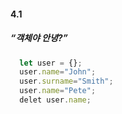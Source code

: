 #### 4.1
##### “객체야 안녕?”
```javascript
  let user = {};
  user.name="John";
  user.surname="Smith";
  user.name="Pete";
  delet user.name;
```

